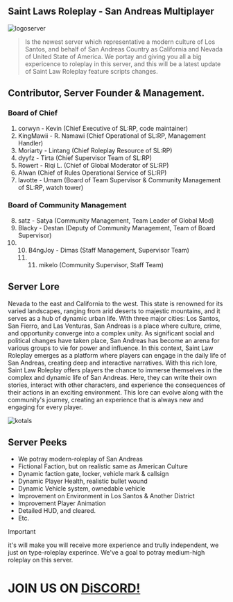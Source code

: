 ## Saint Laws Roleplay - San Andreas Multiplayer
![logoserver](https://i.postimg.cc/qRZrjr2G/image.png)

> Is the newest server which representative a modern culture of Los Santos, and behalf of San Andreas Country as California and Nevada of United State of America. We
portay and giving you all a big expericence to roleplay in this server, and this will be a latest update of Saint Law Roleplay feature scripts changes.

## Contributor, Server Founder & Management.
### Board of Chief
1. corwyn - Kevin (Chief Executive of SL:RP, code maintainer)
2. KingMawii - R. Namawi (Chief Operational of SL:RP, Management Handler)
3. Moriarty - Lintang (Chief Roleplay Resource of SL:RP)
4. dyyfz - Tirta (Chief Supervisor Team of SL:RP)
5. Rowert - Riqi L. (Chief of Global Moderator of SL:RP)
6. Alwan (Chief of Rules Operational Service of SL:RP)
7. lavotte - Umam (Board of Team Supervisor & Community Management of SL:RP, watch tower)

### Board of Community Management
8. satz - Satya (Community Management, Team Leader of Global Mod)
9. Blacky - Destan (Deputy of Community Management, Team of Board Supervisor)
10. 10. B4ngJoy - Dimas (Staff Management, Supervisor Team)
    11. 11. mikelo (Community Supervisor, Staff Team)


## Server Lore
Nevada to the east and California to the west. This state is renowned for its varied landscapes, ranging from arid deserts to majestic mountains, and it serves as a hub of dynamic urban life. With three major cities: Los Santos, San Fierro, and Las Venturas, San Andreas is a place where culture, crime, and opportunity converge into a complex unity.
As significant social and political changes have taken place, San Andreas has become an arena for various groups to vie for power and influence. In this context, Saint Law Roleplay emerges as a platform where players can engage in the daily life of San Andreas, creating deep and interactive narratives. With this rich lore, Saint Law Roleplay offers players the chance to immerse themselves in the complex and dynamic life of San Andreas. Here, they can write their own stories, interact with other characters, and experience the consequences of their actions in an exciting environment. This lore can evolve along with the community's journey, creating an experience that is always new and engaging for every player.
 
![kotals](https://i.postimg.cc/x1T2DqgP/2c35cd06465d43c17259878082a4ff4a.jpg)

## Server Peeks
* We potray modern-roleplay of San Andreas
* Fictional Faction, but on realistic same as American Culture
* Dynamic faction gate, locker, vehicle mark & callsign
* Dynamic Player Health, realistic bullet wound
* Dynamic Vehicle system, ownedable vehicle
* Improvement on Environment in Los Santos & Another District
* Improvement Player Animation
* Detailed HUD, and cleared. 
* Etc.


> [!IMPORTANT]
> it's will make you will receive more experience and trully independent, we just on type-roleplay experince. We've a goal to potray medium-high roleplay on this server.


# JOIN US ON [DiSCORD!](https://discord.gg/sdRVARzHJE)
